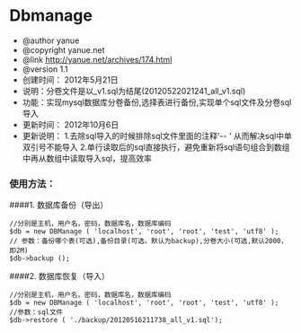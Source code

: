 Dbmanage
========
* @author yanue
* @copyright yanue.net
* @link http://yanue.net/archives/174.html
* @version 1.1
* 创建时间： 2012年5月21日
* 说明：分卷文件是以_v1.sql为结尾(20120522021241_all_v1.sql)
* 功能：实现mysql数据库分卷备份,选择表进行备份,实现单个sql文件及分卷sql导入
* 更新时间： 2012年10月6日
* 更新说明： 
	1.去除sql导入的时候排除sql文件里面的注释'-- ' 从而解决sql中单双引号不能导入
	2.单行读取后的sql直接执行，避免重新将sql语句组合到数组中再从数组中读取导入sql，提高效率

### 使用方法：

####1. 数据库备份（导出）

    //分别是主机，用户名，密码，数据库名，数据库编码
    $db = new DBManage ( 'localhost', 'root', 'root', 'test', 'utf8' );
    // 参数：备份哪个表(可选),备份目录(可选，默认为backup),分卷大小(可选,默认2000，即2M)
    $db->backup ();
    
####2. 数据库恢复（导入）

    //分别是主机，用户名，密码，数据库名，数据库编码
    $db = new DBManage ( 'localhost', 'root', 'root', 'test', 'utf8' );
    //参数：sql文件
    $db->restore ( './backup/20120516211738_all_v1.sql');
